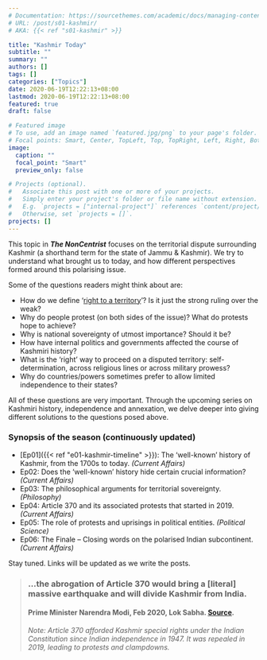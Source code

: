 ```yaml
---
# Documentation: https://sourcethemes.com/academic/docs/managing-content/
# URL: /post/s01-kashmir/
# AKA: {{< ref "s01-kashmir" >}}

title: "Kashmir Today"
subtitle: ""
summary: ""
authors: []
tags: []
categories: ["Topics"]
date: 2020-06-19T12:22:13+08:00
lastmod: 2020-06-19T12:22:13+08:00
featured: true
draft: false

# Featured image
# To use, add an image named `featured.jpg/png` to your page's folder.
# Focal points: Smart, Center, TopLeft, Top, TopRight, Left, Right, BottomLeft, Bottom, BottomRight.
image:
  caption: ""
  focal_point: "Smart"
  preview_only: false

# Projects (optional).
#   Associate this post with one or more of your projects.
#   Simply enter your project's folder or file name without extension.
#   E.g. `projects = ["internal-project"]` references `content/project/deep-learning/index.md`.
#   Otherwise, set `projects = []`.
projects: []
---
```


This topic in ***The NonCentrist*** focuses on the territorial dispute surrounding Kashmir (a shorthand term for the state of Jammu & Kashmir). We try to  understand what brought us to today, and how different perspectives formed around this polarising issue.

Some of the questions readers might think about are:

- How do we define ‘<u>right to a territory</u>’? Is it just the strong ruling over the weak?
- Why do people protest (on both sides of the issue)? What do protests hope to achieve? 
- Why is national sovereignty of utmost importance? Should it be?
- How have internal politics and governments affected the course of Kashmiri history?
- What is the ‘right’ way to proceed on a disputed territory:  self-determination, across religious lines or across military prowess? 
- Why do countries/powers sometimes prefer to allow limited independence to their states?

All of these questions are very important. Through the upcoming  series on Kashmiri history, independence and annexation, we delve deeper into giving different solutions to the questions posed above.

### Synopsis of the season (continuously updated)

- [Ep01]({{< ref "e01-kashmir-timeline" >}}): The ‘well-known’ history of Kashmir, from the 1700s to today. *(Current Affairs)*
- Ep02: Does the ‘well-known’ history hide certain crucial information? *(Current Affairs)*
- Ep03: The philosophical arguments for territorial sovereignty. *(Philosophy)*
- Ep04: Article 370 and its associated protests that started in 2019. *(Current Affairs)*
- Ep05: The role of protests and uprisings in political entities. *(Political Science)*
- Ep06: The Finale – Closing words on the polarised Indian subcontinent. *(Current Affairs)*

Stay tuned. Links will be updated as we write the posts.

> ### …the abrogation of Article 370 would bring a [literal] massive earthquake and will divide Kashmir from India.
>
> #### Prime Minister Narendra Modi, Feb 2020, Lok Sabha. [Source](https://www.thequint.com/news/webqoof/pm-narendra-modi-attributes-fake-quote-to-omar-abdullah-in-lok-sabha). 
>
> *Note: Article 370 afforded Kashmir special rights under the Indian  Constitution since Indian independence in 1947. It was repealed in 2019, leading to protests and clampdowns.*